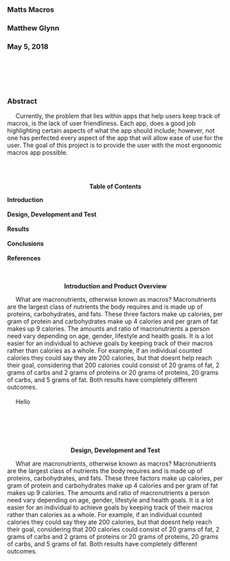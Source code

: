### Matts Macros
### Matthew Glynn
### May 5, 2018

<br></br>
<br></br>
### Abstract
&nbsp;&nbsp;&nbsp;&nbsp; Currently, the problem that lies within apps that help users keep track of macros, is the lack of user friendliness. Each app, does a good job highlighting certain aspects of what the app should include; however, not one has perfected every aspect of the app that will allow ease of use for the user. The goal of this project is to provide the user with the most ergonomic macros app possible.


</br>
</br>
<p align="center"> <b>Table of Contents</b></p>
<b>Introduction</br></b>
</br>
<b>Design, Development and Test</br></b>
</br>
<b>Results</br></b>
</br>
<b>Conclusions</br></b>
</br>
<b>References</br></b>


</br>
</br>
<p align="center"> <b>Introduction and Product Overview</b></p>
&nbsp;&nbsp;&nbsp;&nbsp; What are macronutrients, otherwise known as macros? Macronutrients are the largest class of nutrients the body requires and is made up of proteins, carbohydrates, and fats. These three factors make up calories, per gram of protein and carbohydrates make up 4 calories and per gram of fat makes up 9 calories. The amounts and ratio of macronutrients a person need vary depending on age, gender, lifestyle and health goals. It is a lot easier for an individual to achieve goals by keeping track of their macros rather than calories as a whole. For example, if an individual counted calories they could say they ate 200 calories, but that doesnt help reach their goal, considering that 200 calories could consist of 20 grams of fat, 2 grams of carbs and 2 grams of proteins or 20 grams of proteins, 20 grams of carbs, and 5 grams of fat. Both results have completely different outcomes. 
<br></br>
&nbsp;&nbsp;&nbsp;&nbsp; Hello

<br></br>
<br></br>
<p align="center"> <b>Design, Development and Test</b></p>
&nbsp;&nbsp;&nbsp;&nbsp; What are macronutrients, otherwise known as macros? Macronutrients are the largest class of nutrients the body requires and is made up of proteins, carbohydrates, and fats. These three factors make up calories, per gram of protein and carbohydrates make up 4 calories and per gram of fat makes up 9 calories. The amounts and ratio of macronutrients a person need vary depending on age, gender, lifestyle and health goals. It is a lot easier for an individual to achieve goals by keeping track of their macros rather than calories as a whole. For example, if an individual counted calories they could say they ate 200 calories, but that doesnt help reach their goal, considering that 200 calories could consist of 20 grams of fat, 2 grams of carbs and 2 grams of proteins or 20 grams of proteins, 20 grams of carbs, and 5 grams of fat. Both results have completely different outcomes. 
<br></br>
